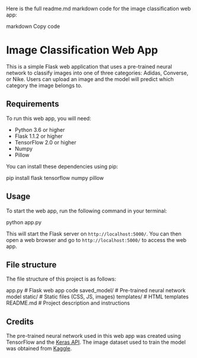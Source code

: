 Here is the full readme.md markdown code for the image classification web app:

markdown
Copy code
# Image Classification Web App

This is a simple Flask web application that uses a pre-trained neural network to classify images into one of three categories: Adidas, Converse, or Nike. Users can upload an image and the model will predict which category the image belongs to.

## Requirements

To run this web app, you will need:

- Python 3.6 or higher
- Flask 1.1.2 or higher
- TensorFlow 2.0 or higher
- Numpy
- Pillow

You can install these dependencies using pip:

pip install flask tensorflow numpy pillow


## Usage

To start the web app, run the following command in your terminal:

python app.py

This will start the Flask server on `http://localhost:5000/`. You can then open a web browser and go to `http://localhost:5000/` to access the web app.

## File structure

The file structure of this project is as follows:

app.py # Flask web app code
saved_model/ # Pre-trained neural network model
static/ # Static files (CSS, JS, images)
templates/ # HTML templates
README.md # Project description and instructions

## Credits

The pre-trained neural network used in this web app was created using TensorFlow and the [Keras API](https://keras.io/). The image dataset used to train the model was obtained from [Kaggle](https://www.kaggle.com/datamine/adidas-converse-nike). 



